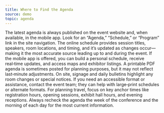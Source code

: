 ```yaml
---
title: Where to Find the Agenda
source: demo
topic: agenda
---
```


The latest agenda is always published on the event website and, when available, in the mobile app. Look for an “Agenda,” “Schedule,” or “Program” link in the site navigation. The online schedule provides session titles, speakers, room locations, and timing, and it’s updated as changes occur—making it the most accurate source leading up to and during the event. If the mobile app is offered, you can build a personal schedule, receive real‑time updates, and access maps and exhibitor listings. A printable PDF agenda is sometimes posted for planning purposes, but it may not reflect last‑minute adjustments. On site, signage and daily bulletins highlight any room changes or special notices. If you need an accessible format or assistance, contact the event team; they can help with large‑print schedules or alternate formats. For planning travel, focus on key anchor times like registration hours, opening sessions, exhibit hall hours, and evening receptions. Always recheck the agenda the week of the conference and the morning of each day for the most current information.
